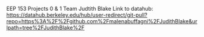 EEP 153 Projects 0 & 1 Team Judtith Blake
Link to datahub: https://datahub.berkeley.edu/hub/user-redirect/git-pull?repo=https%3A%2F%2Fgithub.com%2Fmalenabuffagni%2FJudithBlake&urlpath=tree%2FJudithBlake%2F

